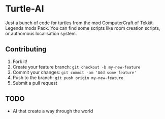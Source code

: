 # Turtle-AI
Just a bunch of code for turtles from the mod ComputerCraft of Tekkit Legends mods Pack.
You can find some scripts like room creation scripts, or autnomous localisation system.

## Contributing
1. Fork it!
2. Create your feature branch: `git checkout -b my-new-feature`
3. Commit your changes: `git commit -am 'Add some feature'`
4. Push to the branch: `git push origin my-new-feature`
5. Submit a pull request

## TODO
* AI that create a way through the world

